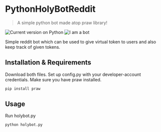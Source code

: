 # PythonHolyBotReddit
>A simple python bot made atop praw library! 

![Current version on Python](https://img.shields.io/pypi/pyversions/Django.svg)
![I am a bot](https://img.shields.io/badge/script%2Fbot-reddit-orange.svg)

Simple reddit bot which can be used to give virtual token to users and also keep track of given tokens.

## Installation & Requirements

Download both files.
Set up config.py with your developer-account credentials.
Make sure you have praw installed.
```sh
pip install praw
```

## Usage

Run holybot.py
```sh
python holybot.py
```
